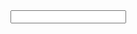 <!DOCTYPE html>
<html lang="en">
<head>
    <meta charset="UTF-8">
    <meta http-equiv="X-UA-Compatible" content="IE=edge">
    <meta name="viewport" content="width=device-width, initial-scale=1.0">
    <title>Document</title>
    
</head>
<body>
    <input type="pesquisa" name="" id="pesquisa">
    <ul id = "lista"></ul>

   
</body>


</html>
<script>
    
</script>
